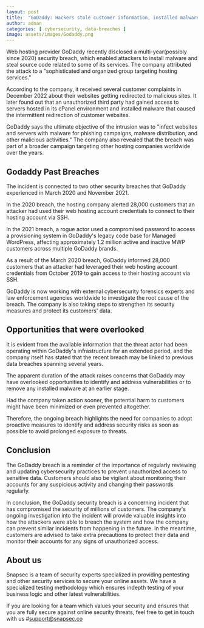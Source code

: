 ```yaml
---
layout: post
title:  "GoDaddy: Hackers stole customer information, installed malware in multi-year breach"
author: adnan
categories: [ cybersecurity, data-breaches ]
image: assets/images/Godaddy.png
---
```



Web hosting provider GoDaddy recently disclosed a multi-year(possibly since 2020) security breach, which enabled attackers to install malware and steal source code related to some of its services. The company attributed the attack to a "sophisticated and organized group targeting hosting services."


According to the company, it received several customer complaints in December 2022 about their websites getting redirected to malicious sites. It later found out that an unauthorized third party had gained access to servers hosted in its cPanel environment and installed malware that caused the intermittent redirection of customer websites.

GoDaddy says the ultimate objective of the intrusion was to "infect websites and servers with malware for phishing campaigns, malware distribution, and other malicious activities." The company also revealed that the breach was part of a broader campaign targeting other hosting companies worldwide over the years.

## Godaddy Past Breaches

The incident is connected to two other security breaches that GoDaddy experienced in March 2020 and November 2021.

In the 2020 breach, the hosting company alerted 28,000 customers that an attacker had used their web hosting account credentials to connect to their hosting account via SSH.

In the 2021 breach, a rogue actor used a compromised password to access a provisioning system in GoDaddy's legacy code base for Managed WordPress, affecting approximately 1.2 million active and inactive MWP customers across multiple GoDaddy brands.

As a result of the March 2020 breach, GoDaddy informed 28,000 customers that an attacker had leveraged their web hosting account credentials from October 2019 to gain access to their hosting account via SSH.

GoDaddy is now working with external cybersecurity forensics experts and law enforcement agencies worldwide to investigate the root cause of the breach. The company is also taking steps to strengthen its security measures and protect its customers' data.


## Opportunities that were overlooked

It is evident from the available information that the threat actor had been operating within GoDaddy's infrastructure for an extended period, and the company itself has stated that the recent breach may be linked to previous data breaches spanning several years. 

The apparent duration of the attack raises concerns that GoDaddy may have overlooked opportunities to identify and address vulnerabilities or to remove any installed malware at an earlier stage. 

Had the company taken action sooner, the potential harm to customers might have been minimized or even prevented altogether. 

Therefore, the ongoing breach highlights the need for companies to adopt proactive measures to identify and address security risks as soon as possible to avoid prolonged exposure to threats.



## Conclusion

The GoDaddy breach is a reminder of the importance of regularly reviewing and updating cybersecurity practices to prevent unauthorized access to sensitive data. Customers should also be vigilant about monitoring their accounts for any suspicious activity and changing their passwords regularly.

In conclusion, the GoDaddy security breach is a concerning incident that has compromised the security of millions of customers. The company's ongoing investigation into the incident will provide valuable insights into how the attackers were able to breach the system and how the company can prevent similar incidents from happening in the future. In the meantime, customers are advised to take extra precautions to protect their data and monitor their accounts for any signs of unauthorized access.

## About us
Snapsec is a team of security experts specialized in providing pentesting and other security services to secure your online assets. We have a specialized testing methodology which ensures indepth testing of your business logic and other latest vulnerabilities.

If you are looking for a team which values your security and ensures that you are fully secure against online security threats, feel free to get in touch with us #support@snapsec.co
